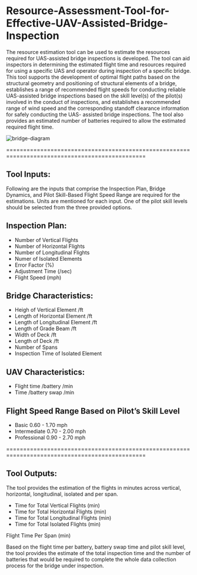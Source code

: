 # Resource-Assessment-Tool-for-Effective-UAV-Assisted-Bridge-Inspection

The resource estimation tool can be used to estimate the resources required for UAS-assisted bridge inspections is developed. The tool can aid inspectors in determining the estimated flight time and resources required for using a specific UAS and operator during inspection of a specific bridge. This tool supports the development of optimal flight paths based on the structural geometry and positioning of structural elements of a bridge, establishes a range of recommended flight speeds for conducting reliable UAS-assisted bridge inspections based on the skill level(s) of the pilot(s) involved in the conduct of inspections, and establishes a recommended range of wind speed and the corresponding standoff clearance information for safely conducting the UAS- assisted bridge inspections. The tool also provides an estimated number of batteries required to allow the estimated required flight time.

![bridge-diagram](https://github.com/ACCESSLab/Resource-Assessment-Tool-for-Effective-UAV-Assisted-Bridge-Inspection/assets/20880304/f0e6177c-bdfd-4eac-90f0-b164e8baa187)

===============================================================================================

## Tool Inputs:

Following are the inputs that comprise the Inspection Plan, Bridge Dynamics, and Pilot Skill-Based Flight Speed Range are required for the estimations. Units are mentioned for each input. One of the pilot skill levels should be selected from the three provided options.

## Inspection Plan:

* Number of Vertical Flights
* Number of Horizontal Flights
* Number of Longitudinal Flights
* Numer of Isolated Elements
* Error Factor (%)
* Adjustment Time	(/sec)
* Flight Speed (mph)


## Bridge Characteristics:			

* Heigh of Vertical Element       /ft
* Length of Horizontal Element    /ft
* Length of Longitudinal Element  /ft
* Length of Grade Beam            /ft
* Width of Deck                   /ft
* Length of Deck                  /ft
* Number of Spans		
* Inspection Time of Isolated Element		

## UAV Characteristics:		

* Flight time /battery	/min
* Time /battery swap    /min

## Flight Speed Range Based on Pilot’s Skill Level

* Basic	        0.60 - 1.70		mph
* Intermediate	0.70 - 2.00		mph
* Professional	0.90 - 2.70		mph

===============================================================================================

## Tool Outputs:

The tool provides the estimation of the flights in minutes across vertical, horizontal, longitudinal, isolated and per span.

* Time for Total Vertical Flights     (min)
* Time for Total Horizontal Flights   (min)
* Time for Total Longitudinal Flights (min)
* Time for Total Isolated Flights     (min)

Flight Time Per Span (min)

Based on the flight time per battery, battery swap time and pilot skill level, the tool provides the estimate of the total inspection time and the number of batteries that would be required to complete the whole data collection process for the bridge under inspection.
